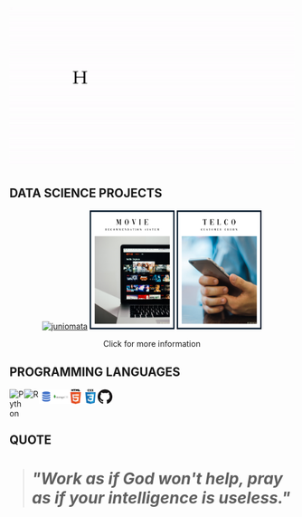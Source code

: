<p align="center">
  <a href="https://github.com/juniomata"><img src="https://github.com/juniomata/juniomata/blob/main/junio-head-github-gif.gif"  alt="juniomata" width="750"></a>
</p>

## DATA SCIENCE PROJECTS

<p align="center">
  <a href="https://github.com/juniomata/Hotel_Booking_Cancellations_Prediction"><img src="https://github.com/juniomata/juniomata/blob/main/hotel.jpg" alt="juniomata" width="150" height="210"></a>
<!--   <a href="https://github.com/juniomata"><img src="https://github.com/juniomata/juniomata/blob/main/credit.jpg" alt="juniomata" width="150" height="210"></a> -->
<!--   <a href="https://github.com/juniomata"><img src="https://github.com/juniomata/juniomata/blob/main/ecommerce.jpg" alt="juniomata" width="150" height="210"></a> -->
  <a href="https://github.com/juniomata/MovieRecommenderSystem_ContentBased"><img src="https://github.com/juniomata/juniomata/blob/main/movie.jpg" alt="juniomata" width="150" height="210"></a>
  <a href="https://github.com/juniomata/Churn_Telco_Industry"><img src="https://github.com/juniomata/juniomata/blob/main/telco.jpg" alt="juniomata" width="150" height="210"></a>
</p>
<p align="center">
Click for more information
</p>


## PROGRAMMING LANGUAGES

  <img align="left" alt="Python" width="26px" src="https://upload.wikimedia.org/wikipedia/commons/c/c3/Python-logo-notext.svg" />
  <img align="left" alt="R" width="26px" src="https://upload.wikimedia.org/wikipedia/commons/thumb/1/1b/R_logo.svg/1086px-R_logo.svg.png" />
  <img align="left" alt="SQL" width="26px" src="https://raw.githubusercontent.com/github/explore/80688e429a7d4ef2fca1e82350fe8e3517d3494d/topics/sql/sql.png" />
  <img align="left" alt="MongoDB" width="26px" src="https://raw.githubusercontent.com/github/explore/80688e429a7d4ef2fca1e82350fe8e3517d3494d/topics/mongodb/mongodb.png" />
  <img align="left" alt="HTML5" width="26px" src="https://raw.githubusercontent.com/github/explore/80688e429a7d4ef2fca1e82350fe8e3517d3494d/topics/html/html.png" />
  <img align="left" alt="CSS3" width="26px" src="https://raw.githubusercontent.com/github/explore/80688e429a7d4ef2fca1e82350fe8e3517d3494d/topics/css/css.png" />
  <img align="left" alt="GitHub" width="26px" src="https://raw.githubusercontent.com/github/explore/78df643247d429f6cc873026c0622819ad797942/topics/github/github.png" />
<br />

<p> </p>

<br />

## QUOTE

> # ***"Work as if God won't help, pray as if your intelligence is useless."*** 
